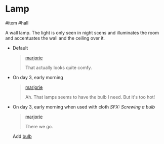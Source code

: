# Lamp

#item #hall 

A wall lamp. The light is only seen in night scens and illuminates the room and accentuates the wall and the ceiling over it.

- Default

  > [marjorie](characters/marjorie.md)
  >
  > That actually looks quite comfy.

- On day 3, early morning

  > [marjorie](characters/marjorie.md)
  >
  > Ah. That lamps seems to have the bulb I need. But it's too hot!

- On day 3, early morning when used with cloth
  *SFX: Screwing a bulb*

  > [marjorie](characters/marjorie.md)
  >
  > There we go.

  Add [bulb](items/bulb.md)
